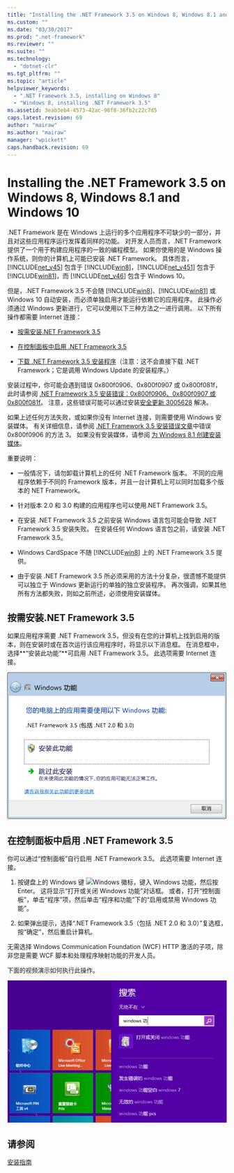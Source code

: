 ```yaml
---
title: "Installing the .NET Framework 3.5 on Windows 8, Windows 8.1 and Windows 10 | Microsoft Docs"
ms.custom: ""
ms.date: "03/30/2017"
ms.prod: ".net-framework"
ms.reviewer: ""
ms.suite: ""
ms.technology: 
  - "dotnet-clr"
ms.tgt_pltfrm: ""
ms.topic: "article"
helpviewer_keywords: 
  - ".NET Framework 3.5, installing on Windows 8"
  - "Windows 8, installing .NET Framework 3.5"
ms.assetid: 3eab3eb4-4573-42ac-98f8-36fb2c22c7d5
caps.latest.revision: 69
author: "mairaw"
ms.author: "mairaw"
manager: "wpickett"
caps.handback.revision: 69
---
```

# Installing the .NET Framework 3.5 on Windows 8, Windows 8.1 and Windows 10
.NET Framework 是在 Windows 上运行的多个应用程序不可缺少的一部分，并且对这些应用程序运行发挥着同样的功能。 对开发人员而言，.NET Framework 提供了一个用于构建应用程序的一致的编程模型。 如果你使用的是 Windows 操作系统，则你的计算机上可能已安装 .NET Framework。 具体而言，[!INCLUDE[net_v45](../../../includes/net-v45-md.md)] 包含于 [!INCLUDE[win8](../../../includes/win8-md.md)]，[!INCLUDE[net_v451](../../../includes/net-v451-md.md)] 包含于 [!INCLUDE[win81](../../../includes/win81-md.md)]，而 [!INCLUDE[net_v46](../../../includes/net-v46-md.md)] 包含于 Windows 10。  
  
 但是，.NET Framework 3.5 不会随 [!INCLUDE[win8](../../../includes/win8-md.md)]、[!INCLUDE[win81](../../../includes/win81-md.md)] 或 Windows 10 自动安装，而必须单独启用才能运行依赖它的应用程序。 此操作必须通过 Windows 更新进行，它可以使用以下三种方法之一进行调用。 以下所有操作都需要 Internet 连接：  
  
-   [按需安装.NET Framework 3.5](#OnDemand)  
  
-   [在控制面板中启用 .NET Framework 3.5](#ControlPanel)  
  
-   [下载 .NET Framework 3.5 安装程序](http://www.microsoft.com/en-us/download/details.aspx?id=21)（注意：这不会直接下载 .NET Framework；它是调用 Windows Update 的安装程序。）  
  
 安装过程中，你可能会遇到错误 0x800f0906、0x800f0907 或 0x800f081f，此时请参阅 [.NET Framework 3.5 安装错误：0x800f0906、0x800f0907 或 0x800f081f](https://support.microsoft.com/en-us/kb/2734782)。 注意，这些错误可能可以通过安装[安全更新 3005628](https://support.microsoft.com/kb/3005628) 解决。  
  
 如果上述任何方法失败，或如果你没有 Internet 连接，则需要使用 Windows 安装媒体。 有关详细信息，请参阅 [.NET Framework 3.5 安装错误文章](https://support.microsoft.com/en-us/kb/2734782)中错误 0x800f0906 的方法 3。 如果没有安装媒体，请参阅 [为 Windows 8.1 创建安装媒体](http://windows.microsoft.com/en-US/windows-8/create-reset-refresh-media?woldogcb=0)。  
  
 重要说明：  
  
-   一般情况下，请勿卸载计算机上的任何 .NET Framework 版本。 不同的应用程序依赖于不同的 Framework 版本，并且一台计算机上可以同时加载多个版本的 NET Framework。  
  
-   针对版本 2.0 和 3.0 构建的应用程序也可以使用.NET Framework 3.5。  
  
-   在安装 .NET Framework 3.5 之前安装 Windows 语言包可能会导致 .NET Framework 3.5 安装失败。 在安装任何 Windows 语言包之前，请安装 .NET Framework 3.5。  
  
-   Windows CardSpace 不随 [!INCLUDE[win8](../../../includes/win8-md.md)] 上的 .NET Framework 3.5 提供。  
  
-   由于安装 .NET Framework 3.5 所必须采用的方法十分复杂，很遗憾不能提供可以独立于 Windows 更新运行的单独的独立安装程序。 再次强调，如果其他所有方法都失败，则如之前所述，必须使用安装媒体。  
  
<a name="OnDemand"></a>   
## 按需安装.NET Framework 3.5  
 如果应用程序需要 .NET Framework 3.5，但没有在您的计算机上找到启用的版本，则在安装时或在首次运行该应用程序时，将显示以下消息框。 在消息框中，选择**“安装此功能”**可启用 .NET Framework 3.5。 此选项需要 Internet 连接。  
  
 ![Windows 8 上的“3.5 安装”对话框](../../../docs/framework/deployment/media/installdialog.png "installdialog")  
  
<a name="ControlPanel"></a>   
## 在控制面板中启用 .NET Framework 3.5  
 你可以通过“控制面板”自行启用 .NET Framework 3.5。 此选项需要 Internet 连接。  
  
1.  按键盘上的 Windows 键 ![Windows 徽标](../../../docs/framework/install/media/windowskeyboardlogo.png "Windowskeyboardlogo")，键入 Windows 功能，然后按 Enter。 这将显示“打开或关闭 Windows 功能”对话框。 或者，打开“控制面板”，单击“程序”项，然后单击“程序和功能”下的“启用或禁用 Windows 功能”。  
  
2.  如果弹出提示，选择“.NET Framework 3.5（包括 .NET 2.0 和 3.0）”复选框，按“确定”，然后重启计算机。  
  
 无需选择 Windows Communication Foundation \(WCF\) HTTP 激活的子项，除非您是需要 WCF 脚本和处理程序映射功能的开发人员。  
  
 下面的视频演示如何执行此操作。  
  
 ![在 Windows 8 或 8.1 上安装 .NET Framework](../../../docs/framework/install/media/clr-net35-win8.png "CLR\_NET35\_Win8")  
  
## 请参阅  
 [安装指南](../../../docs/framework/install/guide-for-developers.md)